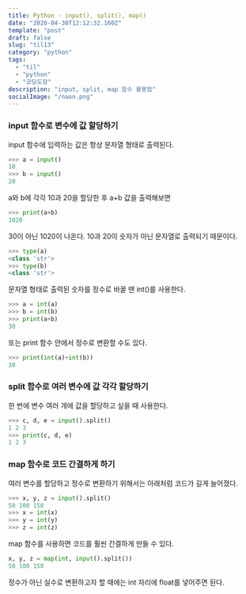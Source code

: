 ```yaml
---
title: Python - input(), split(), map()
date: "2020-04-30T12:12:32.160Z"
template: "post"
draft: false
slug: "til13"
category: "python"
tags:
  - "til"
  - "python"
  - "코딩도장"
description: "input, split, map 함수 활용법"
socialImage: "/naon.png"
---
```


### input 함수로 변수에 값 할당하기
input 함수에 입력하는 값은 항상 문자열 형태로 출력된다.

```python
>>> a = input()
10
>>> b = input()
20
```
a와 b에 각각 10과 20을 할당한 후 a+b 값을 출력해보면

```python
>>> print(a+b)
1020
```
30이 아닌 1020이 나온다. 10과 20이 숫자가 아닌 문자열로 출력되기 때문이다.

```python
>>> type(a)
<class 'str'>
>>> type(b)
<class 'str'>
```
문자열 형태로 출력된 숫자를 정수로 바꿀 땐 int()를 사용한다.

```python
>>> a = int(a)
>>> b = int(b)
>>> print(a+b)
30
```
또는 print 함수 안에서 정수로 변환할 수도 있다.

```python
>>> print(int(a)+int(b))
30
```


### split 함수로 여러 변수에 값 각각 할당하기
한 번에 변수 여러 개에 값을 할당하고 싶을 때 사용한다.
```python
>>> c, d, e = input().split()
1 2 3
>>> print(c, d, e)
1 2 3
```

### map 함수로 코드 간결하게 하기
여러 변수를 할당하고 정수로 변환하기 위해서는 아래처럼 코드가 길게 늘어졌다.
```python
>>> x, y, z = input().split()
50 100 150
>>> x = int(x)
>>> y = int(y)
>>> z = int(z)
```
map 함수를 사용하면 코드를 훨씬 간결하게 만들 수 있다.

```python
x, y, z = map(int, input().split())
50 100 150
```
정수가 아닌 실수로 변환하고자 할 때에는 int 자리에 float를 넣어주면 된다.
